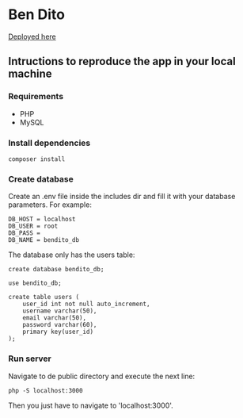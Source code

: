 # Ben Dito

[Deployed here](https://ben-dito.000webhostapp.com/)

## Intructions to reproduce the app in your local machine
### Requirements
- PHP
- MySQL
### Install dependencies
```
composer install
```
### Create database
Create an .env file inside the includes dir and fill it with your database parameters. For example:
```
DB_HOST = localhost
DB_USER = root
DB_PASS = 
DB_NAME = bendito_db
```
The database only has the users table:
```
create database bendito_db;

use bendito_db;

create table users (
	user_id int not null auto_increment,
    username varchar(50),
    email varchar(50),
    password varchar(60),
    primary key(user_id)
);
```
### Run server
Navigate to de public directory and execute the next line:
```
php -S localhost:3000
```
Then you just have to navigate to 'localhost:3000'.